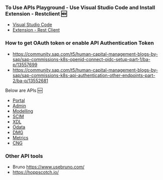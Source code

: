 
### To Use APIs Playground -  Use Visual Studio Code and Install Extension - Restclient 🆕
* [Visual Studio Code](https://code.visualstudio.com/)
* [Extension - Rest Client](https://marketplace.visualstudio.com/items?itemName=humao.rest-client)

### How to get OAuth token or enable API Authentication Token

* https://community.sap.com/t5/human-capital-management-blogs-by-sap/sap-commissions-k8s-openid-connect-oidc-setup-part-1/ba-p/13557699
* https://community.sap.com/t5/human-capital-management-blogs-by-sap/sap-commissions-k8s-api-authentication-other-endpoints-part-2/ba-p/13552681

Below are APIs 🆕

* [Portal](https://github.com/yogananda-muthaiah/SAP-Sucessfactors-Incentive-Management/blob/main/APIs/GCP/portal.http)
* [Admin]()
* [Modelling]()
* [SCIM](https://github.com/yogananda-muthaiah/SAP-Sucessfactors-Incentive-Management/blob/main/APIs/GCP/scim.http)
* [XDL](https://github.com/yogananda-muthaiah/SAP-Sucessfactors-Incentive-Management/blob/main/APIs/GCP/xdl.http)
* [Odata](https://github.com/yogananda-muthaiah/SAP-Sucessfactors-Incentive-Management/blob/main/APIs/GCP/odata.http)
* [DMG](https://github.com/yogananda-muthaiah/SAP-Sucessfactors-Incentive-Management/blob/main/APIs/GCP/dmg.http)
* [Metrics]()
* [CNG]()




### Other API tools
* Bruno https://www.usebruno.com/
* https://hoppscotch.io/
